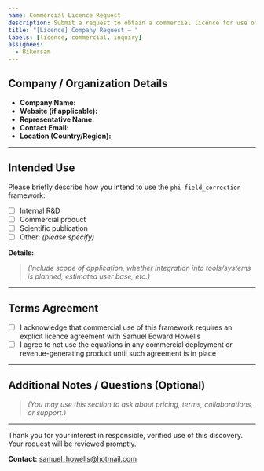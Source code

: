 ```yaml
---
name: Commercial Licence Request
description: Submit a request to obtain a commercial licence for use of the `phi-field_correction` framework.
title: "[Licence] Company Request – "
labels: [licence, commercial, inquiry]
assignees:
  - Bikersam
---
```


## Company / Organization Details

- **Company Name:**
- **Website (if applicable):**
- **Representative Name:**
- **Contact Email:**
- **Location (Country/Region):**

---

## Intended Use

Please briefly describe how you intend to use the `phi-field_correction` framework:

- [ ] Internal R&D
- [ ] Commercial product
- [ ] Scientific publication
- [ ] Other: *(please specify)*

**Details:**
> _(Include scope of application, whether integration into tools/systems is planned, estimated user base, etc.)_

---

## Terms Agreement

- [ ] I acknowledge that commercial use of this framework requires an explicit licence agreement with Samuel Edward Howells
- [ ] I agree to not use the equations in any commercial deployment or revenue-generating product until such agreement is in place

---

## Additional Notes / Questions (Optional)

> _(You may use this section to ask about pricing, terms, collaborations, or support.)_

---

Thank you for your interest in responsible, verified use of this discovery. Your request will be reviewed promptly. 

**Contact:** samuel_howells@hotmail.com
